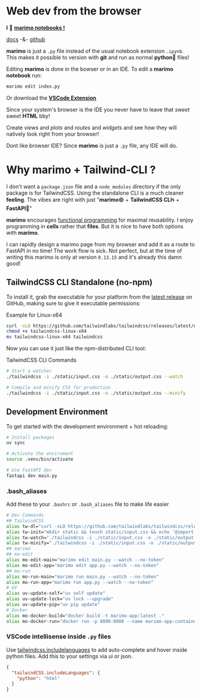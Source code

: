 # Web dev from the browser
**I** 💚 **<u>marimo notebooks !</u>**

[docs](https://docs.marimo.io/)  -&-  [github](https://github.com/marimo-team/marimo)

**marimo** is just a `.py` file instead of the usual notebook extension `.ipynb`. This makes it possible to version with **git** and run as normal **python🐍** files!

Editing **marimo** is done in the bowser or in an IDE. To edit a **marimo notebook** run:
```sh
marimo edit index.py
```
Or download the [**VSCode Extension**](https://marketplace.visualstudio.com/items?itemName=marimo-team.vscode-marimo)

Since your system's browser is the IDE you never have to leave that *sweet* *sweet* **HTML** bby!

Create *views* and *plots* and *routes* and *widgets* and see how they will natively look right from your browser!

Dont like browser IDE? Since **marimo** is just a `.py` file, any IDE will do.

# Why marimo + Tailwind-CLI ?
I don't want a `package.json` file and a `node_modules` directory if the only package is for TailwindCSS. Using the standalone CLI is a much cleaner **feeling**. The vibes are right with just "**marimo**🟢 + **TailwindCSS CLI**🌀 + **FastAPI**🐍"

**marimo** encourages <u>functional programming</u> for maximal reusability. I enjoy programming in **cells** rather that **files**. But it is nice to have both options with **marimo**.

I can rapidly design a marimo page from my browser and add it as a route to FastAPI in no time! The work flow is sick. Not perfect, but at the time of writing this marimo is only at version `0.13.15` and it's already this damn good!

## TailwindCSS CLI Standalone (no-npm)
To install it, grab the executable for your platform from the [latest release](https://github.com/tailwindlabs/tailwindcss/releases/latest) on GitHub, making sure to give it executable permissions:

Example for Linux-x64
```sh
curl -sLO https://github.com/tailwindlabs/tailwindcss/releases/latest/download/tailwindcss-linux-x64
chmod +x tailwindcss-linux-x64
mv tailwindcss-linux-x64 tailwindcss
```

Now you can use it just like the npm-distributed CLI tool:

TailwindCSS CLI Commands
```sh
# Start a watcher
./tailwindcss -i ./static/input.css -o ./static/output.css --watch

# Compile and minify CSS for production
./tailwindcss -i ./static/input.css -o ./static/output.css --minify
```

## Development Environment
To get started with the development environment + hot reloading:
```sh
# Install packages
uv sync

# Activate the enviroment
source .venv/bin/activate

# Use FastAPI dev
fastapi dev main.py
```

### .bash_aliases
Add these to your `.bashrc` or `.bash_aliases` file to make life easier
```sh
# Dev Commands
## TailwindCSS
alias tw-dl="curl -sLO https://github.com/tailwindlabs/tailwindcss/releases/latest/download/tailwindcss-linux-x64 && chmod +x tailwindcss-linux-x64 && mv tailwindcss-linux-x64 tailwindcss"
alias tw-init="mkdir static && touch static/input.css && echo '@import \"tailwindcss\";' >> static/input.css"
alias tw-watch="./tailwindcss -i ./static/input.css -o ./static/output.css --watch"
alias tw-minify="./tailwindcss -i ./static/input.css -o ./static/output.css --minify"
## marimo
## mo-edit
alias mo-edit-main="marimo edit main.py --watch --no-token"
alias mo-edit-app="marimo edit app.py --watch --no-token"
## mo-run
alias mo-run-main="marimo run main.py --watch --no-token"
alias mo-run-app="marimo run app.py --watch --no-token"
# UV
alias uv-update-self="uv self update"
alias uv-update-lock="uv lock --upgrade"
alias uv-update-pip="uv pip update"
# Docker
alias mo-docker-build="docker build -t marimo-app:latest ."
alias mo-docker-run="docker run -p 8000:8000 --name marimo-app-container marimo-app:latest"
```

### VSCode intellisense inside `.py` files
Use [tailwindcss.includelanguages](https://marketplace.visualstudio.com/items?itemName=bradlc.vscode-tailwindcss#tailwindcss.includelanguages) to add auto-complete and hover inside python files.
Add this to your settings via ui or json.
```json
{
  "tailwindCSS.includeLanguages": {
    "python": "html"
  }
}
```